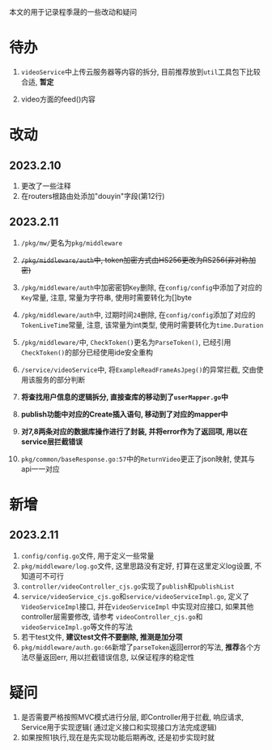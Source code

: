 本文的用于记录程季晟的一些改动和疑问

# 待办

1. `videoService`中上传云服务器等内容的拆分, 目前推荐放到`util`工具包下比较合适, **暂定**

2. video方面的feed()内容

# 改动

## 2023.2.10

1. 更改了一些注释
2. 在routers根路由处添加"douyin"字段(第12行)

## 2023.2.11

1. `/pkg/mw/`更名为`pkg/middleware`

2. ~~`/pkg/middleware/auth`中, token加密方式由HS256更改为RS256(非对称加密)~~

3. `/pkg/middleware/auth`中加密密钥`Key`删除, 在`config/config`中添加了对应的`Key`常量, 注意, 常量为字符串,
   使用时需要转化为[]byte

4. `/pkg/middleware/auth`中, 过期时间`24`删除, 在`config/config`添加了对应的`TokenLiveTime`常量, 注意, 该常量为int类型,
   使用时需要转化为`time.Duration`

5. `/pkg/middleware/`中, `CheckToken()`更名为`ParseToken()`, 已经引用`CheckToken()`的部分已经使用ide安全重构

6. `/service/videoService`中, 将`ExampleReadFrameAsJpeg()`的异常拦截, 交由使用该服务的部分判断

7. **将查找用户信息的逻辑拆分, 直接查库的移动到了`userMapper.go`中**

8. **publish功能中对应的Create插入语句, 移动到了对应的mapper中**

9. **对7,8两条对应的数据库操作进行了封装, 并将error作为了返回项, 用以在service层拦截错误**

10. `pkg/common/baseResponse.go:57`中的`ReturnVideo`更正了json映射, 使其与api一一对应

# 新增

## 2023.2.11

1. `config/config.go`文件, 用于定义一些常量
2. `pkg/middleware/log.go`文件, 这里思路没有定好, 打算在这里定义log设置, 不知道可不可行
3. `controller/videoController_cjs.go`实现了`publish`和`publishList`
4. `service/videoService_cjs.go`和`service/videoServiceImpl.go`, 定义了`VideoServiceImpl`接口, 并在`videoServiceImpl`
   中实现对应接口, 如果其他controller层需要修改, 请参考 `videoController_cjs.go`和`videoServiceImpl.go`等文件的写法
5. 若干test文件, **建议test文件不要删除, 推测是加分项**
6. `pkg/middleware/auth.go:66`新增了`parseToken`返回error的写法, **推荐**各个方法尽量返回err, 用以拦截错误信息,
   以保证程序的稳定性

# 疑问

1. 是否需要严格按照MVC模式进行分层, 即Controller用于拦截, 响应请求, Service用于实现逻辑(
   通过定义接口和实现接口方法完成逻辑)
2. 如果按照1执行,现在是先实现功能后期再改, 还是初步实现时就